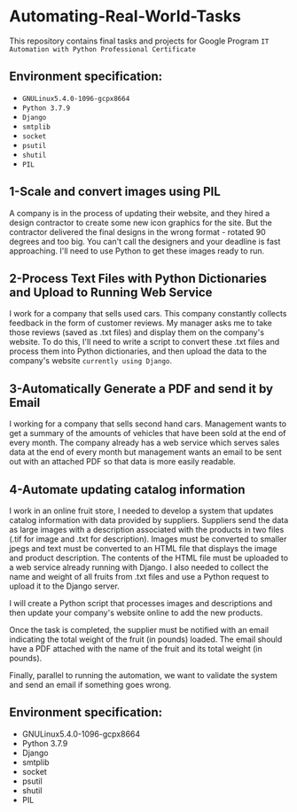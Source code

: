 # Automating-Real-World-Tasks
This repository contains final tasks and projects for Google Program `IT Automation with Python Professional Certificate`

## Environment specification:
- `GNULinux5.4.0-1096-gcpx8664`
- `Python 3.7.9`
- `Django`
- `smtplib`
- `socket`
- `psutil`
- `shutil`
- `PIL`

## 1-Scale and convert images using PIL
A company is in the process of updating their website, and they hired a design contractor to create some new icon graphics for the site. But the contractor delivered the final designs in the wrong format - rotated 90 degrees and too big. You can't call the designers and your deadline is fast approaching. I'll need to use Python to get these images ready to run.

## 2-Process Text Files with Python Dictionaries and Upload to Running Web Service
I work for a company that sells used cars. This company constantly collects feedback in the form of customer reviews. My manager asks me to take those reviews (saved as .txt files) and display them on the company's website. To do this, I'll need to write a script to convert these .txt files and process them into Python dictionaries, and then upload the data to the company's website `currently using Django`.


## 3-Automatically Generate a PDF and send it by Email
I working for a company that sells second hand cars. Management wants to get a summary of the amounts of vehicles that have been sold at the end of every month. The company already has a web service which serves sales data at the end of every month but management wants an email to be sent out with an attached PDF so that data is more easily readable.


## 4-Automate updating catalog information
I work in an online fruit store, I needed to develop a system that updates catalog information with data provided by suppliers. Suppliers send the data as large images with a description associated with the products in two files (.tif for image and .txt for description). Images must be converted to smaller jpegs and text must be converted to an HTML file that displays the image and product description. The contents of the HTML file must be uploaded to a web service already running with Django. I also needed to collect the name and weight of all fruits from .txt files and use a Python request to upload it to the Django server.

I will create a Python script that processes images and descriptions and then update your company's website online to add the new products.

Once the task is completed, the supplier must be notified with an email indicating the total weight of the fruit (in pounds) loaded. The email should have a PDF attached with the name of the fruit and its total weight (in pounds).

Finally, parallel to running the automation, we want to validate the system and send an email if something goes wrong.

## Environment specification:
- GNULinux5.4.0-1096-gcpx8664
- Python 3.7.9
- Django
- smtplib
- socket
- psutil
- shutil
- PIL
